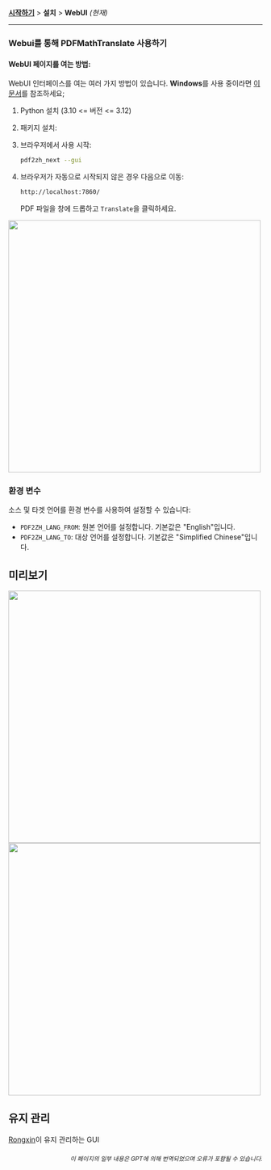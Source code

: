 [**시작하기**](./getting-started.md) > **설치** > **WebUI** _(현재)_

---

### Webui를 통해 PDFMathTranslate 사용하기

#### WebUI 페이지를 여는 방법:

WebUI 인터페이스를 여는 여러 가지 방법이 있습니다. **Windows**를 사용 중이라면 [이 문서](./INSTALLATION_winexe.md)를 참조하세요;

1. Python 설치 (3.10 <= 버전 <= 3.12)

2. 패키지 설치:

3. 브라우저에서 사용 시작:

    ```bash
    pdf2zh_next --gui
    ```

4. 브라우저가 자동으로 시작되지 않은 경우 다음으로 이동:

    ```bash
    http://localhost:7860/
    ```

    PDF 파일을 창에 드롭하고 `Translate`을 클릭하세요.

<!-- <img src="./images/gui.gif" width="500"/> -->
<img src='./../images/gui.gif' width="500"/>

### 환경 변수

소스 및 타겟 언어를 환경 변수를 사용하여 설정할 수 있습니다:

- `PDF2ZH_LANG_FROM`: 원본 언어를 설정합니다. 기본값은 "English"입니다.
- `PDF2ZH_LANG_TO`: 대상 언어를 설정합니다. 기본값은 "Simplified Chinese"입니다.

## 미리보기

<img src="./../images/before.png" width="500"/>
<img src="./../images/after.png" width="500"/>

## 유지 관리

[Rongxin](https://github.com/reycn)이 유지 관리하는 GUI

<div align="right"> 
<h6><small>이 페이지의 일부 내용은 GPT에 의해 번역되었으며 오류가 포함될 수 있습니다.</small></h6>